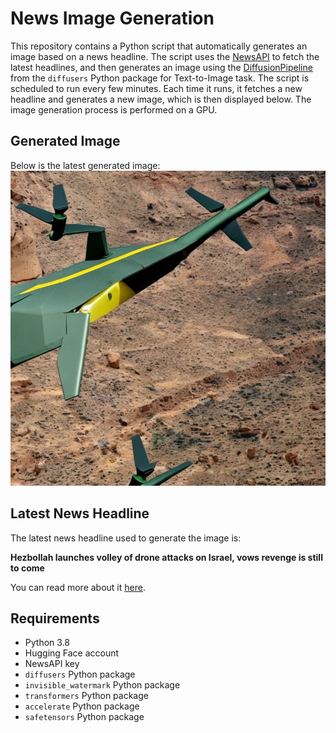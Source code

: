 # News Image Generation
This repository contains a Python script that automatically generates an image based on a news headline. The script uses the [NewsAPI](https://newsapi.org/) to fetch the latest headlines, and then generates an image using the [DiffusionPipeline](https://github.com/huggingface/diffusers) from the `diffusers` Python package for Text-to-Image task.
The script is scheduled to run every few minutes. Each time it runs, it fetches a new headline and generates a new image, which is then displayed below. The image generation process is performed on a GPU.

## Generated Image
Below is the latest generated image:
![Generated Image](image.png)

## Latest News Headline
The latest news headline used to generate the image is:

**Hezbollah launches volley of drone attacks on Israel, vows revenge is still to come**

You can read more about it [here](https://news.google.com/rss/articles/CBMiugFBVV95cUxOajE1aW9PSk1pSTJsQUJFbXBYeUp3UFEzQWRYQTBubDFxdlNJa0hkZVRHejdieEJXNlFjODd1dnJpeDV6YkljS0Q1WkhoWVNiajNIek1LSWFnUkVjUXhRQTVxOXF6cFg4TWdRVHYwYVFtMGVKOVdmUGFSa0RVa3d4S2VsUjhNOVlGY21rOFhlQnpFVjFpdG1wYVR5al9xbDBLT2VIVHBWRzZvMHFQVlc0a1dBMXdMMkRHTEE?oc=5).

## Requirements
- Python 3.8
- Hugging Face account
- NewsAPI key
- `diffusers` Python package
- `invisible_watermark` Python package
- `transformers` Python package
- `accelerate` Python package
- `safetensors` Python package
